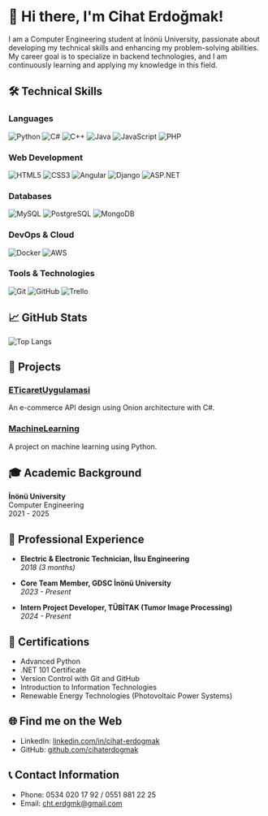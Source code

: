 # 👋 Hi there, I'm Cihat Erdoğmak!

I am a Computer Engineering student at İnönü University, passionate about developing my technical skills and enhancing my problem-solving abilities. My career goal is to specialize in backend technologies, and I am continuously learning and applying my knowledge in this field.

## 🛠 Technical Skills

### Languages

![Python](https://img.shields.io/badge/Python-3776AB?style=for-the-badge&logo=python&logoColor=white)
![C#](https://img.shields.io/badge/C%23-239120?style=for-the-badge&logo=c-sharp&logoColor=white)
![C++](https://img.shields.io/badge/C++-00599C?style=for-the-badge&logo=c%2B%2B&logoColor=white)
![Java](https://img.shields.io/badge/Java-007396?style=for-the-badge&logo=java&logoColor=white)
![JavaScript](https://img.shields.io/badge/JavaScript-F7DF1E?style=for-the-badge&logo=javascript&logoColor=black)
![PHP](https://img.shields.io/badge/PHP-777BB4?style=for-the-badge&logo=php&logoColor=white)

### Web Development

![HTML5](https://img.shields.io/badge/HTML5-E34F26?style=for-the-badge&logo=html5&logoColor=white)
![CSS3](https://img.shields.io/badge/CSS3-1572B6?style=for-the-badge&logo=css3&logoColor=white)
![Angular](https://img.shields.io/badge/Angular-DD0031?style=for-the-badge&logo=angular&logoColor=white)
![Django](https://img.shields.io/badge/Django-092E20?style=for-the-badge&logo=django&logoColor=white)
![ASP.NET](https://img.shields.io/badge/ASP.NET-512BD4?style=for-the-badge&logo=dotnet&logoColor=white)

### Databases

![MySQL](https://img.shields.io/badge/MySQL-4479A1?style=for-the-badge&logo=mysql&logoColor=white)
![PostgreSQL](https://img.shields.io/badge/PostgreSQL-336791?style=for-the-badge&logo=postgresql&logoColor=white)
![MongoDB](https://img.shields.io/badge/MongoDB-47A248?style=for-the-badge&logo=mongodb&logoColor=white)

### DevOps & Cloud

![Docker](https://img.shields.io/badge/Docker-2496ED?style=for-the-badge&logo=docker&logoColor=white)
![AWS](https://img.shields.io/badge/AWS-232F3E?style=for-the-badge&logo=amazon-aws&logoColor=white)

### Tools & Technologies

![Git](https://img.shields.io/badge/Git-F05032?style=for-the-badge&logo=git&logoColor=white)
![GitHub](https://img.shields.io/badge/GitHub-181717?style=for-the-badge&logo=github&logoColor=white)
![Trello](https://img.shields.io/badge/Trello-0079BF?style=for-the-badge&logo=trello&logoColor=white)

## 📈 GitHub Stats
<!-- ![Cihat's GitHub stats](https://github-readme-stats.vercel.app/api?username=cihaterdogmak&show_icons=true&theme=radical) --> 
![Top Langs](https://github-readme-stats.vercel.app/api/top-langs/?username=cihaterdogmak&layout=compact&theme=radical)

## 🚀 Projects

### [ETicaretUygulamasi](https://github.com/cihaterdogmak/ETicaretUygulamasi)
An e-commerce API design using Onion architecture with C#.

### [MachineLearning](https://github.com/cihaterdogmak/MachineLearning)
A project on machine learning using Python.

## 🎓 Academic Background

**İnönü University**  
Computer Engineering  
2021 - 2025

## 💼 Professional Experience

- **Electric & Electronic Technician, İlsu Engineering**  
  *2018 (3 months)*

- **Core Team Member, GDSC İnönü University**  
  *2023 - Present*

- **Intern Project Developer, TÜBİTAK (Tumor Image Processing)**  
  *2024 - Present*

## 📜 Certifications

- Advanced Python
- .NET 101 Certificate
- Version Control with Git and GitHub
- Introduction to Information Technologies
- Renewable Energy Technologies (Photovoltaic Power Systems)

## 🌐 Find me on the Web

- LinkedIn: [linkedin.com/in/cihat-erdogmak](https://linkedin.com/in/cihat-erdogmak)
- GitHub: [github.com/cihaterdogmak](https://github.com/cihaterdogmak)

## 📞 Contact Information

- Phone: 0534 020 17 92 / 0551 881 22 25
- Email: cht.erdgmk@gmail.com
